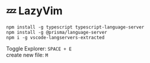 # 💤 LazyVim

```
npm install -g typescript typescript-language-server
npm install -g @prisma/language-server
npm i -g vscode-langservers-extracted
```

Toggle Explorer: `SPACE + E`  
create new file: `M`

